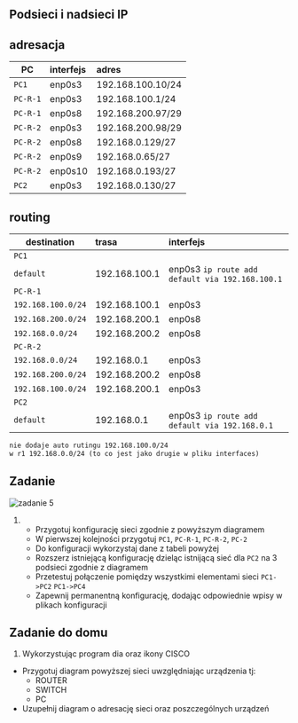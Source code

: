 Podsieci i nadsieci IP
----------------------

adresacja
-----------------------------------------------------
| PC     |  interfejs   | adres  |
| --------- |:-------------| :---------------| 
| ``PC1``   | enp0s3 | 192.168.100.10/24     |
| ``PC-R-1``| enp0s3 | 192.168.100.1/24    |
| ``PC-R-1``| enp0s8 | 192.168.200.97/29      |
| ``PC-R-2``| enp0s3 | 192.168.200.98/29      |
| ``PC-R-2``| enp0s8  | 192.168.0.129/27       |
| ``PC-R-2``| enp0s9  | 192.168.0.65/27     |
| ``PC-R-2``| enp0s10 | 192.168.0.193/27     |
| ``PC2``   | enp0s3  | 192.168.0.130/27      |

routing
-------

| destination | trasa | interfejs  |
| --------- |:-------------| :---------------| 
| ``PC1``     |  | |
| ``default`` | 192.168.100.1 | enp0s3 ``ip route add default via 192.168.100.1`` |
| ``PC-R-1``  |  |        |
| ``192.168.100.0/24`` | 192.168.100.1 | enp0s3 |
| ``192.168.200.0/24`` | 192.168.200.1 | enp0s8 |
| ``192.168.0.0/24``   | 192.168.200.2 | enp0s8 |
| ``PC-R-2``  |  |        |
| ``192.168.0.0/24`` | 192.168.0.1 | enp0s3 |
| ``192.168.200.0/24`` | 192.168.200.2 | enp0s8 |
| ``192.168.100.0/24``  | 192.168.200.1  | enp0s3 |
| ``PC2``  |  |
| ``default`` | 192.168.0.1 | enp0s3 ``ip route add default via 192.168.0.1`` |

```w r2
nie dodaje auto rutingu 192.168.100.0/24
w r1 192.168.0.0/24 (to co jest jako drugie w pliku interfaces)
```

Zadanie
------------

![zadanie 5](over_network.svg)

1.
   * Przygotuj konfigurację sieci zgodnie z powyższym diagramem
   * W pierwszej kolejności przygotuj ``PC1``, ``PC-R-1``, ``PC-R-2``, ``PC-2``
   * Do konfiguracji wykorzystaj dane z tabeli powyżej
   * Rozszerz istniejącą konfigurację dzieląc istnijącą sieć dla ``PC2`` na 3 podsieci zgodnie z diagramem
   * Przetestuj połączenie pomiędzy wszystkimi elementami sieci ``PC1->PC2`` ``PC1->PC4``
   * Zapewnij permanentną konfigurację, dodając odpowiednie wpisy w plikach konfiguracji

Zadanie do domu
---------------

1. Wykorzystując program dia oraz ikony CISCO
  * Przygotuj diagram powyższej sieci uwzględniając urządzenia tj:
    * ROUTER
    * SWITCH
    * PC
  * Uzupełnij diagram o adresację sieci oraz poszczególnych urządzeń
  
